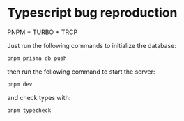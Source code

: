# Typescript bug reproduction

PNPM + TURBO + TRCP

Just run the following commands to initialize the database:

```zsh
pnpm prisma db push
```

then run the following command to start the server:

```zsh
pnpm dev
```

and check types with:

```zsh
pnpm typecheck
```
